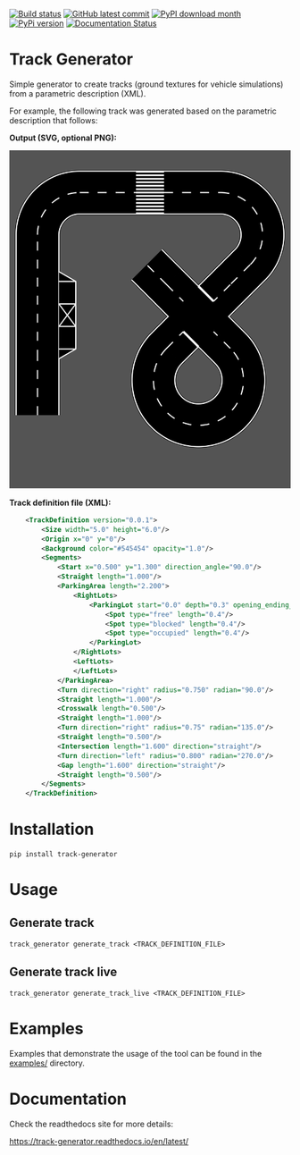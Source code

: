 [![Build status](https://github.com/twyleg/track_generator/actions/workflows/checks.yml/badge.svg)]()
[![GitHub latest commit](https://badgen.net/github/last-commit/twyleg/track_generator)](https://GitHub.com/twyleg/track_generator/commit/)
[![PyPI download month](https://img.shields.io/pypi/dm/track-generator)](https://pypi.python.org/pypi/track-generator/)
[![PyPi version](https://badgen.net/pypi/v/track-generator/)](https://pypi.org/project/track-generator)
[![Documentation Status](https://readthedocs.org/projects/track-generator/badge/?version=latest)](http://track-generator.readthedocs.io/?badge=latest)

Track Generator
===============

Simple generator to create tracks (ground textures for vehicle simulations)
from a parametric description (XML).

For example, the following track was generated based on the parametric description
that follows:

**Output (SVG, optional PNG):**

![track definition example](https://raw.githubusercontent.com/twyleg/track_generator/master/docs/source/_static/img/svg/doc_track_example.svg)

**Track definition file (XML):**

```xml
    <TrackDefinition version="0.0.1">
        <Size width="5.0" height="6.0"/>
        <Origin x="0" y="0"/>
        <Background color="#545454" opacity="1.0"/>
        <Segments>
            <Start x="0.500" y="1.300" direction_angle="90.0"/>
            <Straight length="1.000"/>
            <ParkingArea length="2.200">
                <RightLots>
                    <ParkingLot start="0.0" depth="0.3" opening_ending_angle="60">
                        <Spot type="free" length="0.4"/>
                        <Spot type="blocked" length="0.4"/>
                        <Spot type="occupied" length="0.4"/>
                    </ParkingLot>
                </RightLots>
                <LeftLots>
                </LeftLots>
            </ParkingArea>
            <Turn direction="right" radius="0.750" radian="90.0"/>
            <Straight length="1.000"/>
            <Crosswalk length="0.500"/>
            <Straight length="1.000"/>
            <Turn direction="right" radius="0.75" radian="135.0"/>
            <Straight length="0.500"/>
            <Intersection length="1.600" direction="straight"/>
            <Turn direction="left" radius="0.800" radian="270.0"/>
            <Gap length="1.600" direction="straight"/>
            <Straight length="0.500"/>
        </Segments>
    </TrackDefinition>
```


Installation
============

    pip install track-generator

Usage
=====

Generate track
--------------

    track_generator generate_track <TRACK_DEFINITION_FILE>

Generate track live
--------------

    track_generator generate_track_live <TRACK_DEFINITION_FILE>

Examples
========

Examples that demonstrate the usage of the tool can be found in the
[examples/](https://github.com/twyleg/track_generator/tree/master/examples) directory.

Documentation
=============

Check the readthedocs site for more details:

https://track-generator.readthedocs.io/en/latest/
